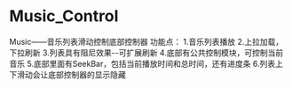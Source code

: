 # Music_Control
Music——音乐列表滑动控制底部控制器
功能点：
  1.音乐列表播放
  2.上拉加载，下拉刷新
  3.列表具有阻尼效果--可扩展刷新
  4.底部有公共控制模块，可控制当前音乐
  5.底部里面有SeekBar，包括当前播放时间和总时间，还有进度条
  6.列表上下滑动会让底部控制器的显示隐藏

